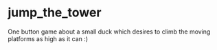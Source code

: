 # jump_the_tower

One button game about a small duck which desires to climb the moving platforms as high as it can :)
